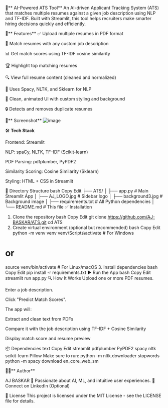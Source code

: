 🧠** AI-Powered ATS Tool**
An AI-driven Applicant Tracking System (ATS) that matches multiple resumes against a given job description using NLP and TF-IDF. 
Built with Streamlit, this tool helps recruiters make smarter hiring decisions quickly and efficiently.

🚀** Features**
✅ Upload multiple resumes in PDF format

📝 Match resumes with any custom job description

📊 Get match scores using TF-IDF cosine similarity

🏆 Highlight top matching resumes

🔍 View full resume content (cleaned and normalized)

🧠 Uses Spacy, NLTK, and Sklearn for NLP

🎨 Clean, animated UI with custom styling and background

🔒 Detects and removes duplicate resumes

📸** Screenshot**
![image](https://github.com/user-attachments/assets/dafff5dd-e12a-4f97-bb11-c77d88d02794)



🛠 **Tech Stack**

Frontend: Streamlit

NLP: spaCy, NLTK, TF-IDF (Scikit-learn)

PDF Parsing: pdfplumber, PyPDF2

Similarity Scoring: Cosine Similarity (Sklearn)

Styling: HTML + CSS in Streamlit

📂 Directory Structure
bash
Copy
Edit
├── ATS/
│   ├── app.py              # Main Streamlit App
│   ├── AJ_LOGO.jpg         # Sidebar logo
│   ├── background3.jpg     # Background image
│   ├── requirements.txt    # All Python dependencies
│   └── README.md           # This file
✅ Installation


1. Clone the repository
bash
Copy
Edit
git clone https://github.com/AJ-BASKAR/ATS.git
cd ATS
2. Create virtual environment (optional but recommended)
bash
Copy
Edit
python -m venv venv
venv\Scripts\activate  # For Windows
# or
source venv/bin/activate  # For Linux/macOS
3. Install dependencies
bash
Copy
Edit
pip install -r requirements.txt
▶️ Run the App
bash
Copy
Edit
streamlit run app.py
🔍 How It Works
Upload one or more PDF resumes.

Enter a job description.

Click "Predict Match Scores".

The app will:

Extract and clean text from PDFs

Compare it with the job description using TF-IDF + Cosine Similarity

Display match score and resume preview

📦 Dependencies
text
Copy
Edit
streamlit
pdfplumber
PyPDF2
spacy
nltk
scikit-learn
Pillow
Make sure to run:
python -m nltk.downloader stopwords
python -m spacy download en_core_web_sm

👨‍💻** Author**

AJ BASKAR
🦄 Passionate about AI, ML, and intuitive user experiences.
📧 Connect on LinkedIn (Optional)

📝 License
This project is licensed under the MIT License - see the LICENSE file for details.
